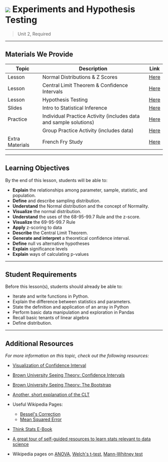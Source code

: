 # ![](https://ga-dash.s3.amazonaws.com/production/assets/logo-9f88ae6c9c3871690e33280fcf557f33.png) Experiments and Hypothesis Testing

> Unit 2, Required

---

## Materials We Provide

| Topic | Description | Link |
| --- | --- | --- |
| Lesson | Normal Distributions & Z Scores | [Here](./01-normal-distributions-zscores.ipynb) |
| Lesson | Central Limit Theorem & Confidence Intervals | [Here](./02-CLT-and-confidence-intervals.ipynb) |
| Lesson | Hypothesis Testing | [Here](./03-hypothesis-testing.ipynb) |
| Slides | Intro to Statistical Inference | [Here](./intro-to-statistical-inference.ipynb) |
| Practice | Individual Practice Activity (includes data and sample solutions) | [Here](./practice/eda-music_data_blogging-lab-master/)|
|  | Group Practice Activity (includes data) | [Here](./practice/eda-telecomm_group_project-lab-master/telecomm-eda-group-lab.ipynb)|
| Extra Materials | French Fry Study | [Here](./assets/french-fry.pdf) |


---

## Learning Objectives

By the end of this lesson, students will be able to:
- **Explain** the relationships among parameter, sample, statistic, and population.
- **Define** and describe sampling distribution.
- **Understand** the Normal distribution and the concept of Normality.
- **Visualize** the normal distribution.
- **Understand** the uses of the 68-95-99.7 Rule and the z-score.
- **Visualize** the 69-95-99.7 Rule
- **Apply** z-scoring to data
- **Describe** the Central Limit Theorem.
- **Generate and interpret** a theoretical confidence interval.
- **Define** null vs alternative hypotheses 
- **Explain** significance levels
- **Explain** ways of calculating p-values

---

## Student Requirements

Before this lesson(s), students should already be able to:
- Iterate and write functions in Python.
- Explain the difference between statistics and parameters.
- State the definition and application of an array in Python 
- Perform basic data manipulation and exploration in Pandas
- Recall basic tenants of linear algebra
- Define distribution.

----

## Additional Resources

*For more information on this topic, check out the following resources:*

- [Visualization of Confidence Interval](https://rpsychologist.com/d3/CI/)
- [Brown University Seeing Theory: Confidence Intervals](https://seeing-theory.brown.edu/frequentist-inference/index.html#section2)
- [Brown University Seeing Theory: The Bootstrap](https://seeing-theory.brown.edu/frequentist-inference/index.html#section3)
- [Another, short explanation of the CLT](http://www.usablestats.com/lessons/central_limit)
- Useful Wikipedia Pages:
  - [Bessel's Correction](https://en.wikipedia.org/wiki/Bessel%27s_correction)
  - [Mean Squared Error](https://en.wikipedia.org/wiki/Mean_squared_error)
- [Think Stats E-Book](http://greenteapress.com/wp/think-stats-2e/)
- [A great tour of self-guided resources to learn stats relevant to data science](http://machinelearningmastery.com/linear-algebra-machine-learning/) 

- Wikipedia pages on [ANOVA](https://en.wikipedia.org/wiki/Analysis_of_variance), [Welch's t-test](https://en.wikipedia.org/wiki/Welch's_t-test), [Mann-Whitney test](https://en.wikipedia.org/wiki/Mann%E2%80%93Whitney_U_test)
